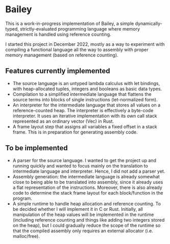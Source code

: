 # Bailey
This is a work-in-progress implementation of Bailey, a simple dynamically-typed, strictly-evaluated programming language where memory management is handled using reference counting.

I started this project in December 2022, mostly as a way to experiment with compiling a functional language all the way to assembly with proper memory management (based on reference counting).

## Features currently implemented
* The source language is an untyped lambda calculus with let bindings, with heap-allocated tuples, integers and booleans as basic data types.
* Compilation to a simplified intermediate language that flattens the source terms into blocks of single instructions (let-normalized form).
* An interpreter for the intermediate language that stores all values on a reference-counted heap. The interpreter is effectively a byte-code interpreter. It uses an iterative implementation with its own call stack represented as an ordinary vector (Vec) in Rust.
* A frame layout step that assigns all variables a fixed offset in a stack frame. This is in preparation for generating assembly code.

## To be implemented
* A parser for the source language. I wanted to get the project up and running quickly and wanted to focus mainly on the translation to intermediate language and interpreter. Hence, I did not add a parser yet.
* Assembly generation: the intermediate language is already somewhat close to being able to be translated into assembly, since it already uses a flat representation of the instructions. Moreover, there is also already code to determine the stack frame layout for each block/function in the program.
* A simple runtime to handle heap allocation and reference counting. To be decided whether I will implement it in C or Rust. Initially, all manipulation of the heap values will be implemented in the runtime (including reference counting and things like adding two integers stored on the heap), but I could gradually reduce the scope of the runtime so that the compiled assembly only requires an external allocator (i.e. malloc/free).
